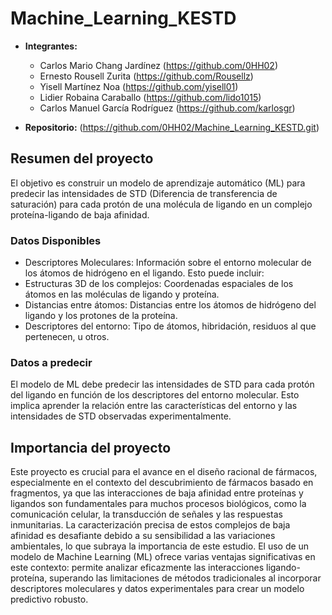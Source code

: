 # Machine_Learning_KESTD
- **Integrantes:**
    - Carlos Mario Chang Jardínez (https://github.com/0HH02)
    - Ernesto Rousell Zurita (https://github.com/Rousellz)
    - Yisell Martínez Noa (https://github.com/yisell01)
    - Lidier Robaina Caraballo (https://github.com/lido1015)
    - Carlos Manuel García Rodríguez (https://github.com/karlosgr)
    
- **Repositorio:** (https://github.com/0HH02/Machine_Learning_KESTD.git)

## Resumen del proyecto

El objetivo es construir un modelo de aprendizaje automático (ML) para predecir las intensidades de STD (Diferencia de transferencia de saturación) para cada protón de una molécula de ligando en un complejo proteína-ligando de baja afinidad.

### Datos Disponibles
   - Descriptores Moleculares: Información sobre el entorno molecular de los átomos de hidrógeno en el ligando. Esto puede incluir:
   - Estructuras 3D de los complejos: Coordenadas espaciales de los átomos en las moléculas de ligando y proteína.
   - Distancias entre átomos: Distancias entre los átomos de hidrógeno del ligando y los protones de la proteína.
   - Descriptores del entorno: Tipo de átomos, hibridación, residuos al que pertenecen, u otros.
   
### Datos a predecir
El modelo de ML debe predecir las intensidades de STD para cada protón del ligando en función de los descriptores del entorno molecular. Esto implica aprender la relación entre las características del entorno y las intensidades de STD observadas experimentalmente.

## Importancia del proyecto
Este proyecto es crucial para el avance en el diseño racional de fármacos, especialmente en el contexto del descubrimiento de fármacos basado en fragmentos, ya que las interacciones de baja afinidad entre proteínas y ligandos son fundamentales para muchos procesos biológicos, como la comunicación celular, la transducción de señales y las respuestas inmunitarias. La caracterización precisa de estos complejos de baja afinidad es desafiante debido a su sensibilidad a las variaciones ambientales, lo que subraya la importancia de este estudio. El uso de un modelo de Machine Learning (ML) ofrece varias ventajas significativas en este contexto: permite analizar eficazmente las interacciones ligando-proteína, superando las limitaciones de métodos tradicionales al incorporar descriptores moleculares y datos experimentales para crear un modelo predictivo robusto.

